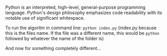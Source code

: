 Python is an interpreted, high-level, general-purpose programming language. Python's design philosophy emphasizes code readability with its notable use of significant whitespace.

To run the algoritm in command line: 
`python index.py`
(index.py because this is the files name. If the file was a different name, this would be `python` followed by whatever the name of the folder is)

And now for something completely different...